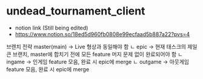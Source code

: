 # undead_tournament_client
- notion link (Still being edited)
- https://www.notion.so/18ed5d960fb0808e99ecfaad5b887a22?pvs=4


브랜치 전략
master(main) -> Live 형상과 동일해야 함
ㄴ epic -> 현재 태스크의 제일 큰 브랜치, master에 합치기 전에 모든 feature 머지 문제 없이 완료되어야 함
  ㄴ ingame -> 인게임 feature 모음, 완료 시 epic에 merge
  ㄴ outgame -> 아웃게임 feature 모음, 완료 시 epic에 merge
